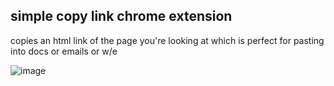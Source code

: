 ## simple copy link chrome extension


copies an html link of the page you're looking at which is perfect for pasting into docs or emails or w/e


![image](https://cloud.githubusercontent.com/assets/39191/4747241/2590fe8e-5a59-11e4-99d0-b2bfce0cf078.png)
